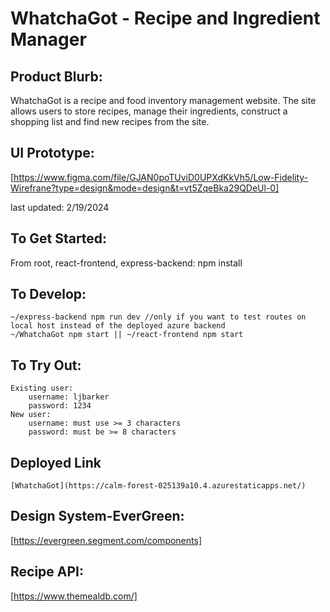 # WhatchaGot - Recipe and Ingredient Manager

## Product Blurb:

WhatchaGot is a recipe and food inventory management website. The site allows users to store recipes, manage their ingredients, construct a shopping list and find new recipes from the site. 

## UI Prototype:

[https://www.figma.com/file/GJAN0poTUviD0UPXdKkVh5/Low-Fidelity-Wirefrane?type=design&mode=design&t=vt5ZqeBka29QDeUl-0]

last updated: 2/19/2024

## To Get Started:

From root, react-frontend, express-backend: npm install

## To Develop:

    ~/express-backend npm run dev //only if you want to test routes on local host instead of the deployed azure backend
    ~/WhatchaGot npm start || ~/react-frontend npm start

## To Try Out:

    Existing user:
        username: ljbarker 
        password: 1234
    New user:
        username: must use >= 3 characters
        password: must be >= 8 characters

## Deployed Link

    [WhatchaGot](https://calm-forest-025139a10.4.azurestaticapps.net/)

## Design System-EverGreen:

[https://evergreen.segment.com/components]

## Recipe API:

[https://www.themealdb.com/]

